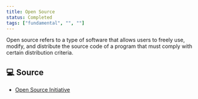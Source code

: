 ```yaml
---
title: Open Source
status: Completed
tags: ["fundamental", "", ""]
---
```


Open source refers to a type of software that allows users to freely use, modify, and distribute the source code of a program that must comply with certain distribution criteria.

## 💻 Source

* [Open Source Initiative](https://opensource.org/osd/)
